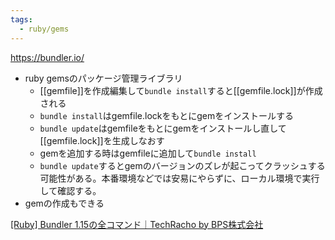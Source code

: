 ```yaml
---
tags:
  - ruby/gems
---
```

https://bundler.io/
- ruby gemsのパッケージ管理ライブラリ
	- [[gemfile]]を作成編集して`bundle install`すると[[gemfile.lock]]が作成される
	- `bundle install`はgemfile.lockをもとにgemをインストールする
	- `bundle update`はgemfileをもとにgemをインストールし直して[[gemfile.lock]]を生成しなおす
	- gemを追加する時はgemfileに追加して`bundle install`
	- `bundle update`するとgemのバージョンのズレが起こってクラッシュする可能性がある。本番環境などでは安易にやらずに、ローカル環境で実行して確認する。
- gemの作成もできる

[[Ruby] Bundler 1.15の全コマンド｜TechRacho by BPS株式会社](https://techracho.bpsinc.jp/hachi8833/2017_06_06/40845)